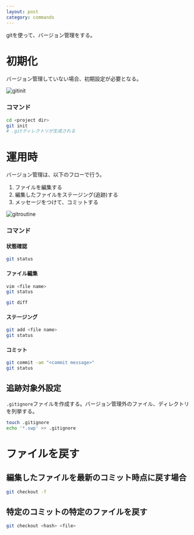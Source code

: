 ```yaml
---
layout: post
category: commands
---
```


gitを使って、バージョン管理をする。

# 初期化

バージョン管理していない場合、初期設定が必要となる。

![gitinit](/docs/images/gitinit.svg)

### コマンド

```sh
cd <project dir>
git init
# .gitディレクトリが生成される
```

# 運用時

バージョン管理は、以下のフローで行う。

1. ファイルを編集する
1. 編集したファイルをステージング(追跡)する
1. メッセージをつけて、コミットする

![gitroutine](/docs/images/gitroutine.svg)

### コマンド

#### 状態確認

```sh
git status
```

#### ファイル編集

```sh
vim <file name>
git status

git diff
```

#### ステージング

```sh
git add <file name>
git status
```

#### コミット

```sh
git commit -am "<commit message>"
git status
```

## 追跡対象外設定

`.gitignore`ファイルを作成する。バージョン管理外のファイル、ディレクトリを列挙する。

```sh
touch .gitignore
echo '*.swp' >> .gitignore
```

# ファイルを戻す

## 編集したファイルを最新のコミット時点に戻す場合

```sh
git checkout -f
```

## 特定のコミットの特定のファイルを戻す

```sh
git checkout <hash> <file>
```